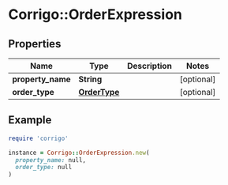 # Corrigo::OrderExpression

## Properties

| Name | Type | Description | Notes |
| ---- | ---- | ----------- | ----- |
| **property_name** | **String** |  | [optional] |
| **order_type** | [**OrderType**](OrderType.md) |  | [optional] |

## Example

```ruby
require 'corrigo'

instance = Corrigo::OrderExpression.new(
  property_name: null,
  order_type: null
)
```

